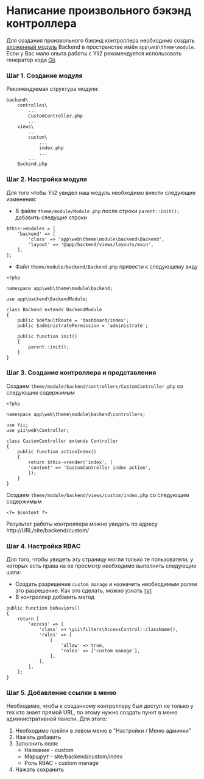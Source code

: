 Написание произвольного бэкэнд контроллера
===========================

Для создания произвольного бэкэнд контроллера необходимо создать [вложенный модуль](http://www.yiiframework.com/doc-2.0/guide-structure-modules.html#nested-modules) Backend в пространстве имён `app\web\theme\module`. Если у Вас мало опыта работы с Yii2 рекомендуется использовать генератор кода [Gii](http://www.yiiframework.com/doc-2.0/guide-start-gii.html).

### Шаг 1. Создание модуля

Рекомендуемая структура модуля:
```
backend\
	controlles\
		...
		CustomController.php
		...
	views\
		...
		custom\
			...
			index.php
			...
		...
	Backend.php
```

### Шаг 2. Настройка модуля

Для того чтобы Yii2 увидел наш модуль необходимо внести следующие изменения:

* В файле `theme/module/Module.php` после строки `parent::init();` добавить следущие строки

```
$this->modules = [
    'backend' => [
        'class' => 'app\web\theme\module\backend\Backend',
        'layout' => '@app/backend/views/layouts/main',
    ],
];
```
* Файл `theme/module/backend/Backend.php` привести к следующему виду

```
<?php

namespace app\web\theme\module\backend;

use app\backend\BackendModule;

class Backend extends BackendModule
{
    public $defaultRoute = 'dashboard/index';
    public $administratePermission = 'administrate';

    public function init()
    {
        parent::init();        
    }
}
```

### Шаг 3. Создание контроллера и представления

Создаем `theme/module/backend/controllers/CustomController.php` со следующим содержимым

```
<?php

namespace app\web\theme\module\backend\controllers;

use Yii;
use yii\web\Controller;

class CustomController extends Controller
{
    public function actionIndex()
    {
        return $this->render('index', [
		'content' => 'CustomController index action',
        ]);
    }
}
```

Создаем `theme/module/backend/views/custom/index.php` со следующим содержимым

```
<?= $content ?>
```

Результат работы контроллера можно увидеть по адресу http://URL/site/backend/custom/

### Шаг 4. Настройка RBAC

Для того, чтобы увидеть эту страницу могли только те пользователи, у которых есть права на ее просмотр необходимо выполнить следующие шаги:
* Создать разрешение `custom manage` и назначить необходимым ролям это разрешение. Как это сделать, можно узнать [тут](Users_And_Roles)
* В контроллер добавить метод 

```
public function behaviors()
{
	return [
	    'access' => [
    		'class' => \yii\filters\AccessControl::className(),
    		'rules' => [
    		    [
    		        'allow' => true,
    		        'roles' => ['custom manage'],
    		    ],
    		],
	    ],
	];
}
```

### Шаг 5. Добавление ссылки в меню

Необходимо, чтобы к созданному контроллеру был доступ не только у тех кто знает прямой URL, по этому нужно создать пункт в меню административной панели. Для этого:
1. Необходимо прейти в левом меню в "Настройки / Меню админки"
2. Нажать добавить
3. Заполнить поля:
    * Название - custom
    * Маршрут - site/backend/custom/index
    * Роль RBAC - custom manage
4. Нажать сохранить
